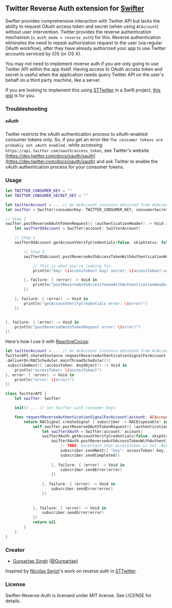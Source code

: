 ## Twitter Reverse Auth extension for [Swifter](https://github.com/mattdonnelly/Swifter)

Swifter provides comprehensive interaction with Twitter API but lacks the ability to request OAuth access token and secret (when using `ACAccount`) without user intervention. Twitter provides the reverse authentication mechanism (`x_auth_mode = reverse_auth`) for this. Reverse authentication eliminates the need to repeat authorization request to the user (via regular OAuth workflow), after they have already authorized your app to use Twitter accounts serviced by iOS (or OS X).

You may not need to implement reverse auth if you are only going to use Twitter API within the app itself. Having access to OAuth access token and secret is useful when the application needs query Twitter API on the user's behalf on a third party machine, like a server.

If you are looking to implement this using [STTwitter](https://github.com/nst/STTwitter) in a Swift project, [this gist](https://gist.github.com/Gurpartap/557660f1f3d09cbf420e) is for you.

### Troubleshooting

##### xAuth

Twitter restricts the xAuth authentication process to xAuth-enabled consumer tokens only. So, if you get an error like `The consumer tokens are probably not xAuth enabled.` while accessing `https://api.twitter.com/oauth/access_token`, see Twitter's website [https://dev.twitter.com/docs/oauth/xauth](https://dev.twitter.com/docs/oauth/xauth) and ask Twitter to enable the xAuth authentication process for your consumer tokens.

### Usage

```Swift
let TWITTER_CONSUMER_KEY = ""
let TWITTER_CONSUMER_SECRET_KEY = ""

let twitterAccount = ... // An ACAccount instance obtained from ACAccountStore.
let swifter = Swifter(consumerKey: TWITTER_CONSUMER_KEY, consumerSecret: TWITTER_CONSUMER_SECRET_KEY)

// Step 1
swifter.postReverseOAuthTokenRequest({ (authenticationHeader) -> Void in
    let swifterOSAccount = Swifter(account: twitterAccount)

    // Step 2
    swifterOSAccount.getAccountVerifyCredentials(false, skipStatus: false, success: { (myInfo) -> Void in

        // Step 3
        swifterOSAccount.postReverseAuthAccessTokenWithAuthenticationHeader(authenticationHeader, success: { (accessToken, response) -> Void in

        	// This is what you're looking for.
            println("key: \(accessToken?.key) secret: \(accessToken?.secret)")

        }, failure: { (error) -> Void in
            println("postReverseAuthAccessTokenWithAuthenticationHeader error: \(error)")
        })

    }, failure: { (error) -> Void in
        println("getAccountVerifyCredentials error: \(error)")
    })


}, failure: { (error) -> Void in
    println("postReverseOAuthTokenRequest error: \(error)")
})
```

Here's how I use it with [ReactiveCocoa](https://github.com/ReactiveCocoa/ReactiveCocoa):

```Swift
let twitterAccount = ... // An ACAccount instance obtained from ACAccountStore.
TwitterAPI.sharedInstance.requestReverseAuthenticationSignalForAccount(twitterAccount)
.deliverOn(RACScheduler.mainThreadScheduler())
.subscribeNext({ (accessToken: AnyObject!) -> Void in
    println("accessToken: \(accessToken)")
}, error: { (error) -> Void in
    println("error: \(error)")
})
```

```Swift
class TwitterAPI {
    let swifter: Swifter

    init() ... // set Swifter with consumer keys

    func requestReverseAuthenticationSignalForAccount(account: ACAccount) -> RACSignal {
        return RACSignal.createSignal { subscriber -> RACDisposable! in
            self.swifter.postReverseOAuthTokenRequest({ (authenticationHeader) -> Void in
                let swifterXAuth = Swifter(account: account)
                swifterXAuth.getAccountVerifyCredentials(false, skipStatus: false, success: { (myInfo) -> Void in
                    swifterXAuth.postReverseAuthAccessTokenWithAuthenticationHeader(authenticationHeader, success: { (accessToken, response) -> Void in
                        // TODO: Ascertain that accessToken is not .None
                        subscriber.sendNext([ "key": accessToken!.key, "secret": accessToken!.secret ])
                        subscriber.sendCompleted()
                        
                    }, failure: { (error) -> Void in
                        subscriber.sendError(error)
                    })
                    
                }, failure: { (error) -> Void in
                    subscriber.sendError(error)
                })
                
                
            }, failure: { (error) -> Void in
                subscriber.sendError(error)
            })
            return nil
        }
    }
}
```

### Creator

* [Gurpartap Singh](http://gurpartap.com/) ([@Gurpartap](http://twitter.com/Gurpartap))

Inspired by [Nicolas Seriot](https://github.com/nst)'s work on reverse auth in [STTwitter](https://github.com/nst/STTwitter).

### License

Swifter-Reverse-Auth is licensed under MIT license. See LICENSE for details.
